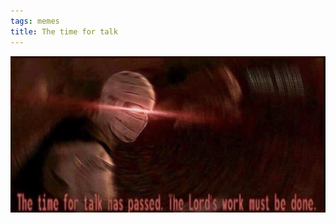 ```yaml
---
tags: memes
title: The time for talk
---
```


![itstime](https://raw.githubusercontent.com/muneer78/muneer78.github.io/master/images/timefortalk.png)



